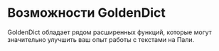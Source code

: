 # Возможности GoldenDict

GoldenDict обладает рядом расширенных функций, которые могут значительно улучшить ваш опыт работы с текстами на Пали.
